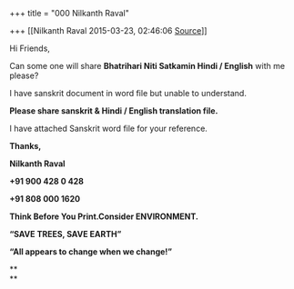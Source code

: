 +++
title = "000 Nilkanth Raval"

+++
[[Nilkanth Raval	2015-03-23, 02:46:06 [Source](https://groups.google.com/g/samskrita/c/W6uLwiHl7uA)]]



Hi Friends,

  

Can some one will share **Bhatrihari Niti Satkamin Hindi / English** with me please?

  

I have sanskrit document in word file but unable to understand.

  

**Please share sanskrit & Hindi / English translation file.**

  

I have attached Sanskrit word file for your reference.

  

**Thanks,**  

**Nilkanth Raval**

**+91 900 428 0 428**

**+91 808 000 1620**

**Think Before You Print.Consider ENVIRONMENT.**

**“SAVE TREES, SAVE EARTH”**

  
**“All appears to change when we change!”**

**  
**

